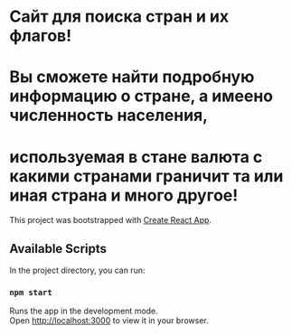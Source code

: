 # Сайт для поиска стран и их флагов!
# Вы сможете найти подробную информацию о стране, а имеено численность населения,
# используемая в стане валюта с какими странами граничит та или иная страна и много другое!

This project was bootstrapped with [Create React App](https://github.com/facebook/create-react-app).

## Available Scripts

In the project directory, you can run:

### `npm start`

Runs the app in the development mode.\
Open [http://localhost:3000](http://localhost:3000) to view it in your browser.

